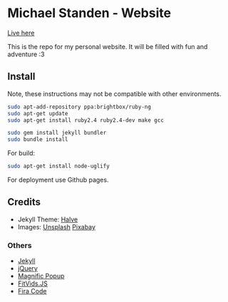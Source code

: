 # Michael Standen - Website

[Live here](https://michael.standen.link)

This is the repo for my personal website. It will be filled with fun and adventure :3

## Install

Note, these instructions may not be compatible with other environments.

```sh
sudo apt-add-repository ppa:brightbox/ruby-ng
sudo apt-get update
sudo apt-get install ruby2.4 ruby2.4-dev make gcc

sudo gem install jekyll bundler
sudo bundle install
```

For build:

```sh
sudo apt-get install node-uglify
```

For deployment use Github pages.

## Credits

- Jekyll Theme: [Halve](http://taylantatli.github.io/Halve)
- Images: [Unsplash](https://unsplash.com/) [Pixabay](https://pixabay.com)

### Others

- [Jekyll](http://jekyllrb.com/)
- [jQuery](http://jquery.com/)
- [Magnific Popup](http://dimsemenov.com/plugins/magnific-popup/)
- [FitVids.JS](http://fitvidsjs.com/)
- [Fira Code](https://github.com/tonsky/FiraCode)

